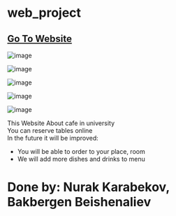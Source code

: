 # web_project

## [Go To Website](https://glukee.github.io/web_project/)

![image](https://user-images.githubusercontent.com/74504370/148083748-5194339f-09d9-48a8-9330-47c33e716868.png)



![image](https://user-images.githubusercontent.com/74504370/148083805-3c8de9ee-cde2-4a09-9ba4-8fb8844d3940.png)



![image](https://user-images.githubusercontent.com/74504370/148083867-c50ed92e-877b-4a75-8944-baa2fa6d2a47.png)



![image](https://user-images.githubusercontent.com/74504370/148083903-41a2781f-ad7f-40a1-85ff-edc2db488731.png)


![image](https://user-images.githubusercontent.com/74504370/148083944-b400697f-2650-4293-852d-8a5d407b1bef.png)

This Website About cafe in university  
You can reserve tables online  
In the future it will be improved:  
* You will be able to order to your place, room  
* We will add more dishes and drinks to menu

# Done by: Nurak Karabekov, Bakbergen Beishenaliev

